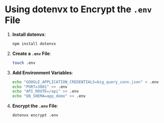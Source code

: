 # Using dotenvx to Encrypt the `.env` File

1. **Install dotenvx**:
   ```bash
   npm install dotenvx
   ```

2. **Create a `.env` File**:
   ```bash
   touch .env
   ```

3. **Add Environment Variables**:
   ```bash
   echo "GOOGLE_APPLICATION_CREDENTIALS=big_query_conn.json" > .env
   echo "PORT=3001" >> .env
   echo "API_ROUTE=/api" >> .env
   echo "DB_SHEMA=app_demo" >> .env
   ```

4. **Encrypt the `.env` File**:
   ```bash
   dotenvx encrypt .env
